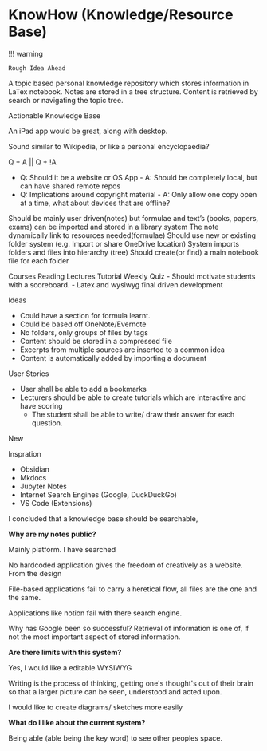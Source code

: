 # KnowHow (Knowledge/Resource Base) 

!!! warning

    Rough Idea Ahead

A topic based personal knowledge repository which stores information in LaTex notebook. Notes are stored in a tree structure. Content is retrieved by search or navigating the topic tree.
 
Actionable Knowledge Base

An iPad app would be great, along with desktop. 

Sound similar to Wikipedia, or like a personal encyclopaedia?

Q + A || Q + !A
- Q: Should it be a website or OS App - A: Should be completely local, but can have shared remote repos
- Q: Implications around copyright material - A: Only allow one copy open at a time, what about devices that are offline?

Should be mainly user driven(notes) but formulae and text’s (books, papers, exams) can be imported and stored in a library system
The note dynamically link to resources needed(formulae) 
Should use new or existing folder system (e.g. Import or share OneDrive location)
System imports folders and files into hierarchy (tree)
Should create(or find) a main notebook file for each folder
 
Courses 
	Reading
	Lectures
	Tutorial
	Weekly Quiz
	- Should motivate students with a scoreboard.
	- Latex and wysiwyg final driven development

Ideas
- Could have a section for formula learnt.
- Could be based off OneNote/Evernote
- No folders, only groups of files by tags
- Content should be stored in a compressed file
- Excerpts from multiple sources are inserted to a common idea 
- Content is automatically added by importing a document 

User Stories 
- User shall be able to add a bookmarks
- Lecturers should be able to create tutorials which are interactive and have scoring
    - The student shall be able to write/ draw their answer for each question. 



New 

Inspration

- Obsidian
- Mkdocs
- Jupyter Notes
- Internet Search Engines (Google, DuckDuckGo)
- VS Code (Extensions)



I concluded that a knowledge base should be searchable, 

**Why are my notes public?**

Mainly platform. I have searched 

No hardcoded application gives the freedom of creatively as a website. From the design


File-based applications fail to carry a heretical flow, all files are the one and the same. 

Applications like notion fail with there search engine.

Why has Google been so successful? Retrieval of information is one of, if not the most important aspect of stored information. 

**Are there limits with this system?**

Yes, I would like a editable WYSIWYG

Writing is the process of thinking, getting one's thought's out of their brain so that a larger picture can be seen, understood and acted upon. 

I would like to create diagrams/ sketches more easily

**What do I like about the current system?**

Being able (able being the key word) to see other peoples space. 